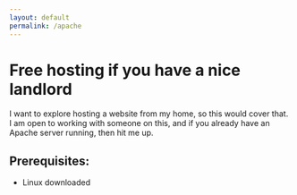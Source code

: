 ```yaml
---
layout: default
permalink: /apache
---
```


# Free hosting if you have a nice landlord

I want to explore hosting a website from my home, so this would cover that.
I am open to working with someone on this, and if you already have an Apache
server running, then hit me up.

## Prerequisites:
* Linux downloaded
